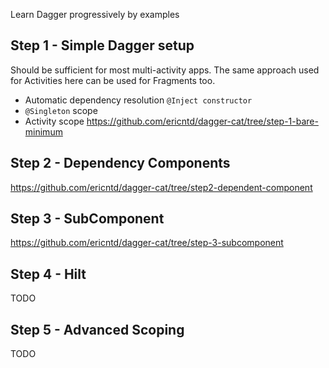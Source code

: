 Learn Dagger progressively by examples

## Step 1 - Simple Dagger setup
Should be sufficient for most multi-activity apps. The same approach used for Activities here can be used for Fragments too.
- Automatic dependency resolution `@Inject constructor`
- `@Singleton` scope
- Activity scope
https://github.com/ericntd/dagger-cat/tree/step-1-bare-minimum

## Step 2 - Dependency Components
https://github.com/ericntd/dagger-cat/tree/step2-dependent-component

## Step 3 - SubComponent
https://github.com/ericntd/dagger-cat/tree/step-3-subcomponent

## Step 4 - Hilt
TODO

## Step 5 - Advanced Scoping
TODO
